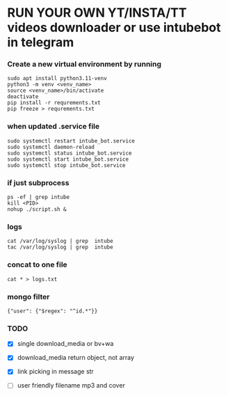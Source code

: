 # RUN YOUR OWN YT/INSTA/TT videos downloader or use intubebot in telegram

### Create a new virtual environment by running 

```
sudo apt install python3.11-venv
python3 -m venv <venv_name>
source <venv_name>/bin/activate
deactivate
pip install -r requrements.txt
pip freeze > requrements.txt
```

### when updated .service file
```
sudo systemctl restart intube_bot.service
sudo systemctl daemon-reload
sudo systemctl status intube_bot.service
sudo systemctl start intube_bot.service
sudo systemctl stop intube_bot.service
```

### if just subprocess
```
ps -ef | grep intube
kill <PID>
nohup ./script.sh &
```

### logs
```
cat /var/log/syslog | grep  intube
tac /var/log/syslog | grep  intube
```

### concat to one file
```
cat * > logs.txt
```

### mongo filter
```
{"user": {"$regex": "^id.*"}}
```

### TODO

- [x] single download_media or bv+wa
- [x] download_media return object, not array
- [x] link picking in message str 
- [ ] user friendly filename mp3 and cover


